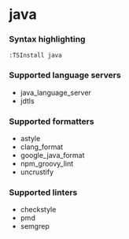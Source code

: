 # java

### Syntax highlighting

```vim
:TSInstall java
```

### Supported language servers

- java_language_server
- jdtls

### Supported formatters

- astyle
- clang_format
- google_java_format
- npm_groovy_lint
- uncrustify

### Supported linters

- checkstyle
- pmd
- semgrep
